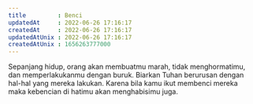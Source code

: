 ```yaml
---
title         : Benci
updatedAt     : 2022-06-26 17:16:17
createdAt     : 2022-06-26 17:16:17
updatedAtUnix : 2022-06-26 17:16:17
createdAtUnix : 1656263777000 
---
```


Sepanjang hidup, orang akan membuatmu marah, tidak menghormatimu, dan memperlakukanmu dengan buruk. Biarkan Tuhan berurusan dengan hal-hal yang mereka lakukan. Karena bila kamu ikut membenci mereka maka kebencian di hatimu akan menghabisimu juga.
